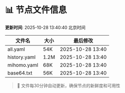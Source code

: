 # 📊 节点文件信息

**更新时间**: 2025-10-28 13:40:40 北京时间

| 文件名 | 大小 | 最后修改 |
|--------|------|----------|
| all.yaml | 54K | 2025-10-28 13:40 |
| history.yaml | 1.2M | 2025-10-28 13:40 |
| mihomo.yaml | 68K | 2025-10-28 13:40 |
| base64.txt | 56K | 2025-10-28 13:40 |

> 🔄 文件每30分钟自动更新，确保节点的新鲜度和可用性
